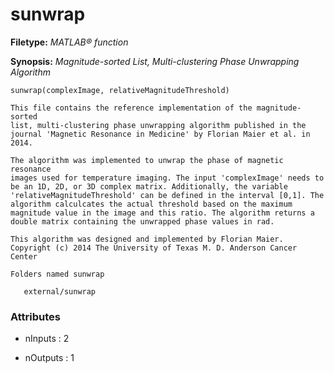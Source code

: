# sunwrap

**Filetype:** _MATLAB&reg; function_

**Synopsis:** _Magnitude-sorted List, Multi-clustering Phase Unwrapping Algorithm_

    sunwrap(complexImage, relativeMagnitudeThreshold)

    This file contains the reference implementation of the magnitude-sorted
    list, multi-clustering phase unwrapping algorithm published in the
    journal 'Magnetic Resonance in Medicine' by Florian Maier et al. in
    2014.

    The algorithm was implemented to unwrap the phase of magnetic resonance
    images used for temperature imaging. The input 'complexImage' needs to
    be an 1D, 2D, or 3D complex matrix. Additionally, the variable
    'relativeMagnitudeThreshold' can be defined in the interval [0,1]. The
    algorithm calculcates the actual threshold based on the maximum
    magnitude value in the image and this ratio. The algorithm returns a
    double matrix containing the unwrapped phase values in rad.

    This algorithm was designed and implemented by Florian Maier.
    Copyright (c) 2014 The University of Texas M. D. Anderson Cancer Center

    Folders named sunwrap

       external/sunwrap


### Attributes


- nInputs : 2

- nOutputs : 1
